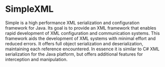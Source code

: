 # SimpleXML
Simple is a high performance XML serialization and configuration framework for Java. Its goal is to provide an XML framework 
that enables rapid development of XML configuration and communication systems. This framework aids the development of XML 
systems with minimal effort and reduced errors. It offers full object serialization and deserialization, maintaining each 
reference encountered. In essence it is similar to C# XML serialization for the Java platform, but offers additional features 
for interception and manipulation. 
